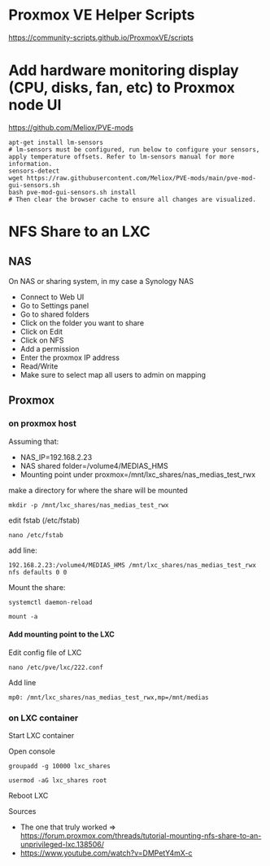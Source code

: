 # Proxmox VE Helper Scripts

https://community-scripts.github.io/ProxmoxVE/scripts

# Add hardware monitoring display (CPU, disks, fan, etc) to Proxmox node UI

https://github.com/Meliox/PVE-mods

```shell
apt-get install lm-sensors
# lm-sensors must be configured, run below to configure your sensors, apply temperature offsets. Refer to lm-sensors manual for more information.
sensors-detect 
wget https://raw.githubusercontent.com/Meliox/PVE-mods/main/pve-mod-gui-sensors.sh
bash pve-mod-gui-sensors.sh install
# Then clear the browser cache to ensure all changes are visualized.
```


# NFS Share to an LXC

## NAS 

On NAS or sharing system, in my case a Synology NAS

- Connect to Web UI
- Go to Settings panel
- Go to shared folders
- Click on the folder you want to share
- Click on Edit
- Click on NFS
- Add a permission
- Enter the proxmox IP address
- Read/Write
- Make sure to select map all users to admin on mapping

## Proxmox

### on proxmox host

Assuming that:

- NAS_IP=192.168.2.23
- NAS shared folder=/volume4/MEDIAS_HMS
- Mounting point under proxmox=/mnt/lxc_shares/nas_medias_test_rwx

make a directory for where the share will be mounted

`mkdir -p /mnt/lxc_shares/nas_medias_test_rwx`

edit fstab (/etc/fstab)

`nano /etc/fstab`

add line:

`192.168.2.23:/volume4/MEDIAS_HMS /mnt/lxc_shares/nas_medias_test_rwx nfs defaults 0 0`

Mount the share:

`systemctl daemon-reload`

`mount -a`

#### Add mounting point to the LXC


Edit config file of LXC 

`nano /etc/pve/lxc/222.conf`

Add line

`mp0: /mnt/lxc_shares/nas_medias_test_rwx,mp=/mnt/medias`


### on LXC container

Start LXC container


Open console

`groupadd -g 10000 lxc_shares`

`usermod -aG lxc_shares root`

Reboot LXC


Sources
- The one that truly worked => https://forum.proxmox.com/threads/tutorial-mounting-nfs-share-to-an-unprivileged-lxc.138506/
- https://www.youtube.com/watch?v=DMPetY4mX-c


